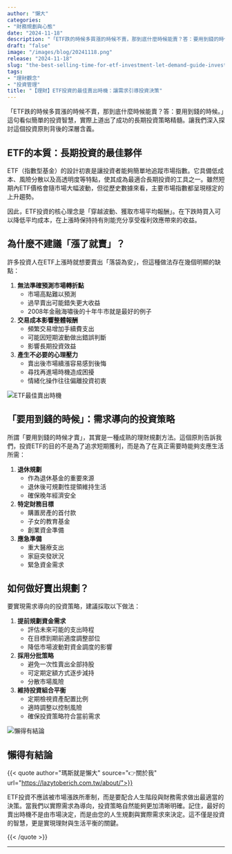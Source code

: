 ```yaml
---
author: "懶大"
categories:
- "財務規劃與心態"
date: "2024-11-18"
description: "「ETF跌的時候多買漲的時候不賣，那到底什麼時候能賣？答：要用到錢的時候。」這句看似簡單的投資智慧，實際上道出了成功的長期投資策略精髓。讓我們深入探討這個投資原則背後的深層含義。 ETF的本質：長期投資的最佳夥伴 ETF（指數型基金）的設計初衷是讓投資者能夠簡單地追蹤市場指數。它具備低成本、風險分散..."
draft: "false"
image: "/images/blog/20241118.png"
release: "2024-11-18"
slug: "the-best-selling-time-for-etf-investment-let-demand-guide-investment-decisions"
tags:
- "理財觀念"
- "投資管理"
title: "【理財】ETF投資的最佳賣出時機：讓需求引導投資決策"
---
```

「ETF跌的時候多買漲的時候不賣，那到底什麼時候能賣？答：要用到錢的時候。」這句看似簡單的投資智慧，實際上道出了成功的長期投資策略精髓。讓我們深入探討這個投資原則背後的深層含義。

## ETF的本質：長期投資的最佳夥伴

ETF（指數型基金）的設計初衷是讓投資者能夠簡單地追蹤市場指數。它具備低成本、風險分散以及高透明度等特點，使其成為最適合長期投資的工具之一。雖然短期內ETF價格會隨市場大幅波動，但從歷史數據來看，主要市場指數都呈現穩定的上升趨勢。

因此，ETF投資的核心理念是「穿越波動、獲取市場平均報酬」。在下跌時買入可以降低平均成本，在上漲時保持持有則能充分享受複利效應帶來的收益。

## 為什麼不建議「漲了就賣」？

許多投資人在ETF上漲時就想要賣出「落袋為安」，但這種做法存在幾個明顯的缺點：

1. **無法準確預測市場轉折點**
    - 市場高點難以預測
    - 過早賣出可能錯失更大收益
    - 2008年金融海嘯後的十年牛市就是最好的例子
2. **交易成本影響整體報酬**
    - 頻繁交易增加手續費支出
    - 可能因短期波動做出錯誤判斷
    - 影響長期投資效益
3. **產生不必要的心理壓力**
    - 賣出後市場續漲容易感到後悔
    - 尋找再進場時機造成困擾
    - 情緒化操作往往偏離投資初衷

![ETF最佳賣出時機](https://images.unsplash.com/photo-1648098893250-1d03dce92467?ixlib=rb-4.0.3&q=85&fm=jpg&crop=entropy&cs=srgb)

## 「要用到錢的時候」：需求導向的投資策略

所謂「要用到錢的時候才賣」，其實是一種成熟的理財規劃方法。這個原則告訴我們，投資ETF的目的不是為了追求短期獲利，而是為了在真正需要時能夠支應生活所需：

1. **退休規劃**
    - 作為退休基金的重要來源
    - 退休後可規劃性提領維持生活
    - 確保晚年經濟安全
2. **特定財務目標**
    - 購置房產的首付款
    - 子女的教育基金
    - 創業資金準備
3. **應急準備**
    - 重大醫療支出
    - 家庭突發狀況
    - 緊急資金需求

## 如何做好賣出規劃？

要實現需求導向的投資策略，建議採取以下做法：

1. **提前規劃資金需求**
    - 評估未來可能的支出時程
    - 在目標到期前適度調整部位
    - 降低市場波動對資金調度的影響
2. **採用分批策略**
    - 避免一次性賣出全部持股
    - 可定期定額方式逐步減持
    - 分散市場風險
3. **維持投資組合平衡**
    - 定期檢視資產配置比例
    - 適時調整以控制風險
    - 確保投資策略符合當前需求

![懶得有結論](/images/blog/lazytobeconclude.svg)

## 懶得有結論

{{< quote author="瑪斯就是懶大" source="👉關於我" url="https://lazytoberich.com.tw/about/">}}

ETF投資不應該被市場漲跌所牽制，而是要配合人生階段與財務需求做出最適當的決策。當我們以實際需求為導向，投資策略自然能夠更加清晰明確。記住，最好的賣出時機不是由市場決定，而是由您的人生規劃與實際需求來決定。這不僅是投資的智慧，更是實現理財與生活平衡的關鍵。

{{< /quote >}}

---